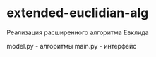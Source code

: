# extended-euclidian-alg
Реализация расширенного алгоритма Евклида

model.py - алгоритмы
main.py - интерфейс
